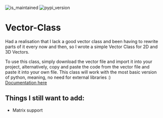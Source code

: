 ![is_maintained](https://camo.githubusercontent.com/6e4da91cb02711349e6b9d0aba6a767362818c1d17891a02f06fded4415f6172/68747470733a2f2f696d672e736869656c64732e696f2f62616467652f4d61696e7461696e65642533462d7965732d677265656e2e737667)
![pypi_version](https://img.shields.io/badge/pypi-v0.2.10-%233775A9)

# Vector-Class
Had a realisation that I lack a good vector class and been having to rewrite parts of it every now and then, so I wrote a simple Vector Class for 2D and 3D Vectors.

To use this class, simply download the vector file and import it into your project, alternatively, copy and paste the code from the vector file and paste it into your own file. This class will work with the most basic version of python, meaning, no need for external libraries :)
<br>
[Documentation here](https://github.com/hamolicious/Vector-Class/wiki)
<br>

## Things I still want to add:
* Matrix support
